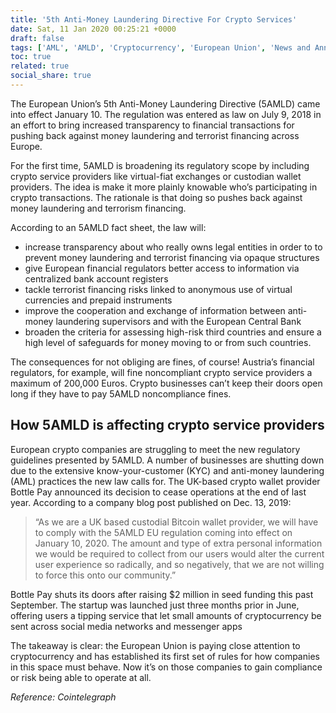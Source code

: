 ```yaml
---
title: '5th Anti-Money Laundering Directive For Crypto Services'
date: Sat, 11 Jan 2020 00:25:21 +0000
draft: false
tags: ['AML', 'AMLD', 'Cryptocurrency', 'European Union', 'News and Announcement', 'Regulations', 'Security']
toc: true
related: true
social_share: true
---
```


The European Union’s 5th Anti-Money Laundering Directive (5AMLD) came into effect January 10. The regulation was entered as law on July 9, 2018 in an effort to bring increased transparency to financial transactions for pushing back against money laundering and terrorist financing across Europe.

For the first time, 5AMLD is broadening its regulatory scope by including crypto service providers like virtual-fiat exchanges or custodian wallet providers. The idea is make it more plainly knowable who’s participating in crypto transactions. The rationale is that doing so pushes back against money laundering and terrorism financing.

According to an 5AMLD fact sheet, the law will:

*   increase transparency about who really owns legal entities in order to to prevent money laundering and terrorist financing via opaque structures
*   give European financial regulators better access to information via centralized bank account registers
*   tackle terrorist financing risks linked to anonymous use of virtual currencies and prepaid instruments
*   improve the cooperation and exchange of information between anti-money laundering supervisors and with the European Central Bank
*   broaden the criteria for assessing high-risk third countries and ensure a high level of safeguards for money moving to or from such countries.

The consequences for not obliging are fines, of course! Austria’s financial regulators, for example, will fine noncompliant crypto service providers a maximum of 200,000 Euros. Crypto businesses can’t keep their doors open long if they have to pay 5AMLD noncompliance fines.

How 5AMLD is affecting crypto service providers
-----------------------------------------------

European crypto companies are struggling to meet the new regulatory guidelines presented by 5AMLD. A number of businesses are shutting down due to the extensive know-your-customer (KYC) and anti-money laundering (AML) practices the new law calls for. The UK-based crypto wallet provider Bottle Pay announced its decision to cease operations at the end of last year. According to a company blog post published on Dec. 13, 2019:

> “As we are a UK based custodial Bitcoin wallet provider, we will have to comply with the 5AMLD EU regulation coming into effect on January 10, 2020. The amount and type of extra personal information we would be required to collect from our users would alter the current user experience so radically, and so negatively, that we are not willing to force this onto our community.”

Bottle Pay shuts its doors after raising $2 million in seed funding this past September. The startup was launched just three months prior in June, offering users a tipping service that let small amounts of cryptocurrency be sent across social media networks and messenger apps

The takeaway is clear: the European Union is paying close attention to cryptocurrency and has established its first set of rules for how companies in this space must behave. Now it’s on those companies to gain compliance or risk being able to operate at all.

_Reference: Cointelegraph_